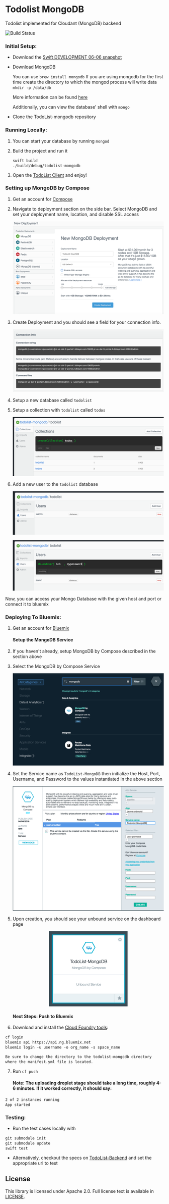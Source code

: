 # Todolist MongoDB

Todolist implemented for Cloudant (MongoDB) backend

![Build Status](https://travis-ci.org/IBM-Swift/todolist-mongodb.svg?branch=master)

### Initial Setup:

- Download the [Swift DEVELOPMENT 06-06 snapshot](https://swift.org/download/#snapshots)

- Download MongoDB

  You can use `brew install mongodb` If you are using mongodb for the first time create the directory to which the mongod process will write data
  `mkdir -p /data/db`

  More information can be found [here](https://docs.mongodb.com/manual/tutorial/install-mongodb-on-os-x/)

  Additionally, you can view the database' shell with `mongo`

- Clone the TodoList-mongodb repository


### Running Locally:

1. You can start your database by running `mongod`

2. Build the project and run it
    ```
    swift build
    ./build/debug/todolist-mongodb
    ```
3. Open the [TodoList Client](http://www.todobackend.com/client/index.html?http://localhost:8090) and enjoy!

### Setting up MongoDB by Compose ###

1. Get an account for [Compose](https://www.compose.com/mongodb/)

2. Navigate to deployment section on the side bar. Select MongoDB and set your deployment name, location, and disable SSL access

    ![MongoDB by Compose](Images/mongodb_deployment.png)

3. Create Deployment and you should see a field for your connection info.

    ![MongoDB by Compose](Images/mongodb_connection_info.png)

4. Setup a new database called `todolist`

5. Setup a collection with `todolist` called `todos`

    ![MongoDB by Compose](Images/mongodb_collection_setup.png)

5. Add a new user to the `todolist` database

    ![MongoDB by Compose](Images/mongodb_collect_user_setup.png)

    ![MongoDB by Compose](Images/mongodb_collection_user_setup_2.png)

Now, you can access your Mongo Database with the given host and port or connect it to bluemix

### Deploying To Bluemix:

1. Get an account for [Bluemix](https://new-console.ng.bluemix.net/?direct=classic)

    #### Setup the MongoDB Service

2. If you haven't already, setup MongoDB by Compose described in the section above

3. Select the MongoDB by Compose Service

    ![MongoDB by Compose](Images/bluemix_mongodb_initial_setup.png)

4. Set the Service name as `TodoList-MongoDB` then initialize the Host, Port, Username, and Password to the values instantiated in the above section

    ![MongoDB by Compose](Images/bluemix_mongodb.png)

5. Upon creation, you should see your unbound service on the dashboard page

    <center><img src="images/bluemix_service.png" width="250"></center>

    #### Next Steps: Push to Bluemix

6. Download and install the [Cloud Foundry tools](https://new-console.ng.bluemix.net/docs/starters/install_cli.html):
```
cf login
bluemix api https://api.ng.bluemix.net
bluemix login -u username -o org_name -s space_name
```

    Be sure to change the directory to the todolist-mongodb directory where the manifest.yml file is located.

7. Run `cf push`

    #### Note: The uploading droplet stage should take a long time, roughly 4-6 minutes. If it worked correctly, it should say:
```
2 of 2 instances running
App started
```


### Testing:

- Run the test cases locally with
```
git submodule init
git submodule update
swift test
```

- Alternatively, checkout the specs on [TodoList-Backend](http://www.todobackend.com/specs/index.html?http://localhost:8090) and set the appropriate url to test

## License

This library is licensed under Apache 2.0. Full license text is available in [LICENSE](LICENSE).

